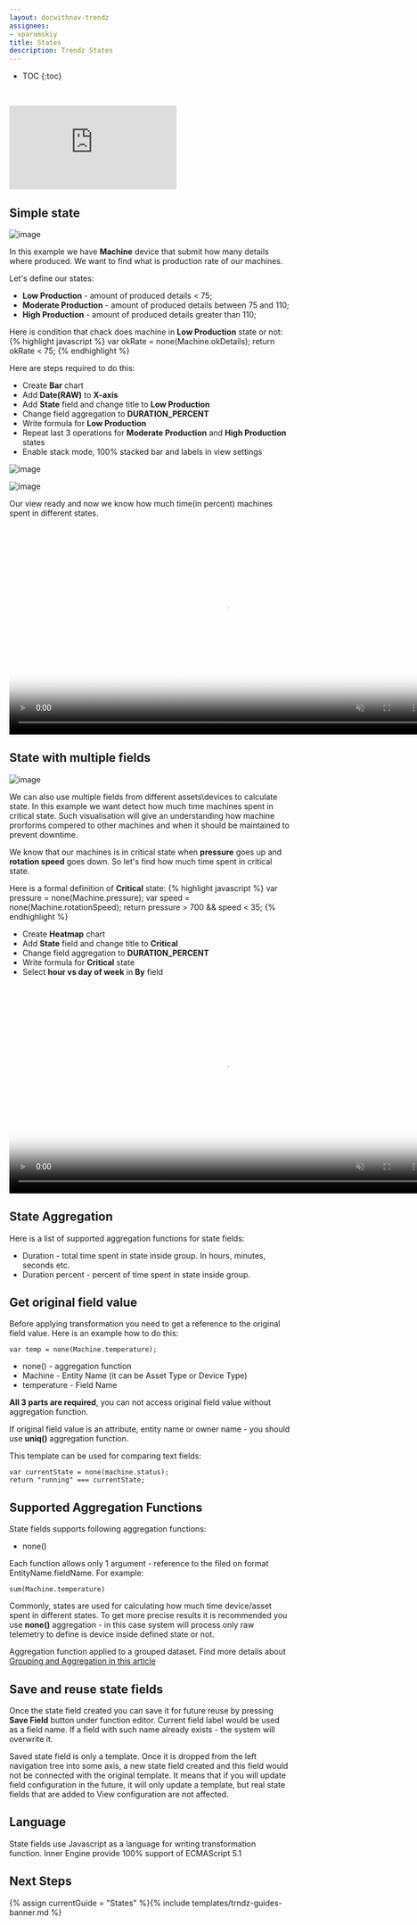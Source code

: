 ```yaml
---
layout: docwithnav-trendz
assignees:
- vparomskiy
title: States
description: Trendz States
---
```


* TOC
{:toc}

&nbsp;
<div id="video">  
    <div  id="video_wrapper">
        <iframe src="https://www.youtube.com/embed/FrubZ-odF1s" frameborder="0" allowfullscreen></iframe>
    </div>
</div>

## Simple state

![image](/images/trendz/state-simple-view.png)

In this example we have **Machine** device that submit how many details where produced. We want to find what is 
production rate of our machines. 

Let's define our states:
* **Low Production** - amount of produced details < 75;
* **Moderate Production** - amount of produced details between 75 and 110;
* **High Production** - amount of produced details greater than 110;

Here is condition that chack does machine in **Low Production** state or not:
{% highlight javascript %}
    var okRate = none(Machine.okDetails);
    return okRate < 75;
{% endhighlight %}  

Here are steps required to do this:
* Create **Bar** chart
* Add **Date(RAW)** to **X-axis**
* Add **State** field and change title to **Low Production**
* Change field aggregation to **DURATION_PERCENT**
* Write formula for **Low Production**
* Repeat last 3 operations for **Moderate Production** and **High Production** states
* Enable stack mode, 100% stacked bar and labels in view settings

![image](/images/trendz/state-simple-config-drop.png)

![image](/images/trendz/state-simple-config.png)

Our view ready and now we know how much time(in percent) machines spent in different states.

<div class="image-block">
    <div class="image-wrapper">
       <video poster="/images/trendz/state-simple-view.png" autoplay="" loop="" preload="auto" muted="" style="width: 750px">
            <source src="https://tb-videos.s3-us-west-1.amazonaws.com/trndz-state-duration-percent.webm" type="video/webm">                 
        </video> 
    </div>
</div>


## State with multiple fields

![image](/images/trendz/state-multiple-view.png)

We can also use multiple fields from different assets\devices to calculate state. In this example we want detect how 
much time machines spent in critical state. Such visualisation will give an understanding how machine prorforms compered to other machines 
and when it should be maintained to prevent downtime.

We know that our machines is in critical state when **pressure** goes up and **rotation speed** goes down. So let's find how 
much time spent in critical state.

Here is a formal definition of **Critical** state:
{% highlight javascript %}
    var pressure = none(Machine.pressure);
    var speed = none(Machine.rotationSpeed);
    return pressure > 700 && speed < 35;
{% endhighlight %}  

* Create **Heatmap** chart
* Add **State** field and change title to **Critical**
* Change field aggregation to **DURATION_PERCENT**
* Write formula for **Critical** state
* Select **hour vs day of week** in **By** field

<div class="image-block">
    <div class="image-wrapper">
       <video poster="/images/trendz/state-multiple-view.png" autoplay="" loop="" preload="auto" muted="" style="width: 750px">
            <source src="https://tb-videos.s3-us-west-1.amazonaws.com/trndz-state-multiple-heatmap.webm" type="video/webm">                 
        </video> 
    </div>
</div>

## State Aggregation

Here is a list of supported aggregation functions for state fields:
* Duration - total time spent in state inside group. In hours, minutes, seconds etc.
* Duration percent - percent of time spent in state inside group.

## Get original field value

Before applying transformation you need to get a reference to the original field value. Here is an example how to do this:

```
var temp = none(Machine.temperature);
```

* none() - aggregation function
* Machine - Entity Name (it can be Asset Type or Device Type)
* temperature - Field Name

**All 3 parts are required**, you can not access original field value without aggregation function. 

If original field value is an attribute, entity name or owner name - you should use **uniq()** aggregation function.

This template can be used for comparing text fields:

```
var currentState = none(machine.status);
return "running" === currentState;
```

## Supported Aggregation Functions

State fields supports following aggregation functions:

* none()

Each function allows only 1 argument - reference to the filed on format EntityName.fieldName. For example:

```
sum(Machine.temperature)
```

Commonly, states are used for calculating how much time device/asset spent in different states. To get more precise results 
it is recommended you use **none()** aggregation - in this case system will process only raw telemetry to define is device inside 
defined state or not.

Aggregation function applied to a grouped dataset. Find more details about [Grouping and Aggregation in this article](/docs/trendz/data-grouping-aggregation/)

## Save and reuse state fields

Once the state field created you can save it for future reuse by pressing **Save Field** button under function editor. 
Current field label would be used as a field name. If a field with such name already exists - the system will overwrite it.

Saved state field is only a template. Once it is dropped from the left navigation tree into some axis, a new 
state field created and this field would not be connected with the original template.
It means that if you will update field configuration in the future, it will only update a template, 
but real state fields that are added to View configuration are not affected.

## Language

State fields use Javascript as a language for writing transformation function. Inner Engine provide 100% support of ECMAScript 5.1

## Next Steps

{% assign currentGuide = "States" %}{% include templates/trndz-guides-banner.md %}